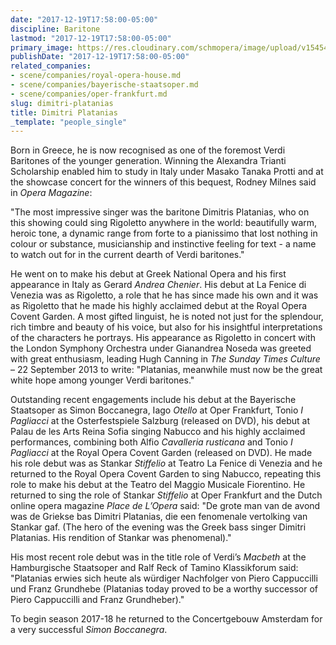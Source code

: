 ```yaml
---
date: "2017-12-19T17:58:00-05:00"
discipline: Baritone
lastmod: "2017-12-19T17:58:00-05:00"
primary_image: https://res.cloudinary.com/schmopera/image/upload/v1545409169/media/webhook-uploads/1513723954068/pic-platanias.png.png
publishDate: "2017-12-19T17:58:00-05:00"
related_companies:
- scene/companies/royal-opera-house.md
- scene/companies/bayerische-staatsoper.md
- scene/companies/oper-frankfurt.md
slug: dimitri-platanias
title: Dimitri Platanias
_template: "people_single"
---
```


Born in Greece, he is now recognised as one of the foremost Verdi Baritones of the younger generation. Winning the Alexandra Trianti Scholarship enabled him to study in Italy under Masako Tanaka Protti and at the showcase concert for the winners of this bequest, Rodney Milnes said in *Opera Magazine*:

"The most impressive singer was the baritone Dimitris Platanias, who on this showing could sing Rigoletto anywhere in the world: beautifully warm, heroic tone, a dynamic range from forte to a pianissimo that lost nothing in colour or substance, musicianship and instinctive feeling for text - a name to watch out for in the current dearth of Verdi baritones."

He went on to make his debut at Greek National Opera and his first appearance in Italy as Gerard *Andrea Chenier*. His debut at La Fenice di Venezia was as Rigoletto, a role that he has since made his own and it was as Rigoletto that he made his highly acclaimed debut at the Royal Opera Covent Garden. A most gifted linguist, he is noted not just for the splendour, rich timbre and beauty of his voice, but also for his insightful interpretations of the characters he portrays. His appearance as Rigoletto in concert with the London Symphony Orchestra under Gianandrea Noseda was greeted with great enthusiasm, leading Hugh Canning in *The Sunday Times Culture* – 22 September 2013 to write: "Platanias, meanwhile must now be the great white hope among younger Verdi baritones."

Outstanding recent engagements include his debut at the Bayerische Staatsoper as Simon Boccanegra, Iago *Otello* at Oper Frankfurt, Tonio *I Pagliacci* at the Osterfestspiele Salzburg (released on DVD), his debut at Palau de les Arts Reina Sofia singing Nabucco and his highly acclaimed performances, combining both Alfio *Cavalleria rusticana* and Tonio *I Pagliacci* at the Royal Opera Covent Garden (released on DVD). He made his role debut was as Stankar *Stiffelio* at Teatro La Fenice di Venezia and he returned to the Royal Opera Covent Garden to sing Nabucco, repeating this role to make his debut at the Teatro del Maggio Musicale Fiorentino.  He returned to sing the role of Stankar *Stiffelio* at Oper Frankfurt and the Dutch online opera magazine *Place de L’Opera* said: "De grote man van de avond was de Griekse bas Dimitri Platanias, die een fenomenale vertolking van Stankar gaf. (The hero of the evening was the Greek bass singer Dimitri Platanias.  His rendition of Stankar was phenomenal)." 

His most recent role debut was in the title role of Verdi’s *Macbeth* at the Hamburgische Staatsoper and Ralf Reck of Tamino Klassikforum said: "Platanias erwies sich heute als würdiger Nachfolger von Piero Cappuccilli und Franz Grundhebe (Platanias today proved to be a worthy successor of Piero Cappuccilli and Franz Grundheber)." 

To begin season 2017-18 he returned to the Concertgebouw Amsterdam for a very successful *Simon Boccanegra*.
